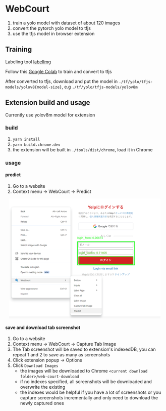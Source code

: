 # WebCourt
1. train a yolo model with dataset of about 120 images
2. convert the pytorch yolo model to tfjs
3. use the tfjs model in browser extension

## Training

Labeling tool [labelImg](https://github.com/HumanSignal/labelImg)

Follow this [Google Colab](https://colab.research.google.com/drive/1MxZjsieH3T6Wv3np1CU9aYsTfoOnses3?usp=sharing) to train and convert to tfjs

After converted to tfjs, download and put the model in `./tf/yolo/tfjs-models/yolov8{model-size}`, e.g `./tf/yolo/tfjs-models/yolov8m`

## Extension build and usage
Currently use yolov8m model for extension
### build
1. `yarn install`
2. `yarn build.chrome.dev`
3. the extension will be built in `./tools/dist/chrome`, load it in Chrome

### usage
#### predict
1. Go to a website
2. Context menu -> WebCourt -> Predict
<p align="center">
  <img align="center" src="./demo/predict.png" width="480" height="auto" center/>
</p>

#### save and download tab screenshot
1. Go to a website
2. Context menu -> WebCourt -> Capture Tab Image
3. The Tab screenshot will be saved to extension's indexedDB, you can repeat 1 and 2 to save as many as screenshots
4. Click extension popup -> Options
5. Click `Download Images`
    - the images will be downloaded to Chrome `<current download folder>/web-court-download`
    - if no indexes specified, all screenshots will be downloaded and overwrite the existing
    - the indexes would be helpful if you have a lot of screenshots or you capture screenshots incrementally and only need to download the newly captured ones

